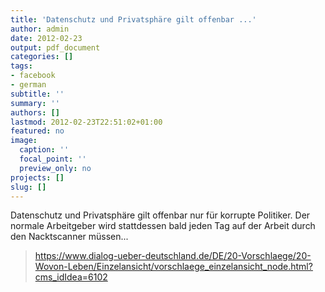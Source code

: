 ```yaml
---
title: 'Datenschutz und Privatsphäre gilt offenbar ...'
author: admin
date: 2012-02-23
output: pdf_document
categories: []
tags:
- facebook
- german
subtitle: ''
summary: ''
authors: []
lastmod: 2012-02-23T22:51:02+01:00
featured: no
image:
  caption: ''
  focal_point: ''
  preview_only: no
projects: []
slug: []
---
```

Datenschutz und Privatsphäre gilt offenbar nur für korrupte Politiker. Der normale Arbeitgeber wird stattdessen bald jeden Tag auf der Arbeit durch den Nacktscanner müssen...
> https://www.dialog-ueber-deutschland.de/DE/20-Vorschlaege/20-Wovon-Leben/Einzelansicht/vorschlaege_einzelansicht_node.html?cms_idIdea=6102

